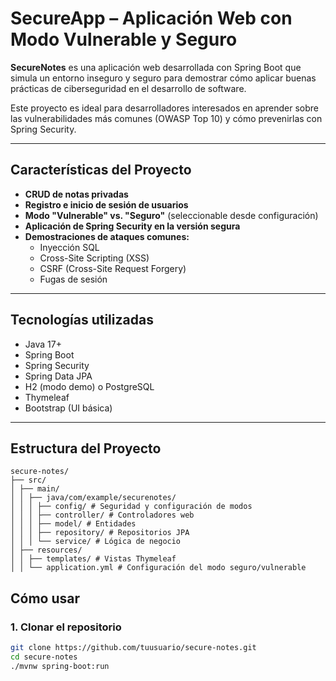 # SecureApp – Aplicación Web con Modo Vulnerable y Seguro

**SecureNotes** es una aplicación web desarrollada con Spring Boot que simula un entorno inseguro y seguro para demostrar cómo aplicar buenas prácticas de ciberseguridad en el desarrollo de software.

Este proyecto es ideal para desarrolladores interesados en aprender sobre las vulnerabilidades más comunes (OWASP Top 10) y cómo prevenirlas con Spring Security.

---

## Características del Proyecto

- **CRUD de notas privadas**
- **Registro e inicio de sesión de usuarios**
- **Modo "Vulnerable" vs. "Seguro"** (seleccionable desde configuración)
- **Aplicación de Spring Security en la versión segura**
- **Demostraciones de ataques comunes:**
  - Inyección SQL
  - Cross-Site Scripting (XSS)
  - CSRF (Cross-Site Request Forgery)
  - Fugas de sesión

---

## Tecnologías utilizadas

- Java 17+
- Spring Boot
- Spring Security
- Spring Data JPA
- H2 (modo demo) o PostgreSQL
- Thymeleaf
- Bootstrap (UI básica)

---

## Estructura del Proyecto
```
secure-notes/
├── src/
│ ├── main/
│ │ ├── java/com/example/securenotes/
│ │ │ ├── config/ # Seguridad y configuración de modos
│ │ │ ├── controller/ # Controladores web
│ │ │ ├── model/ # Entidades
│ │ │ ├── repository/ # Repositorios JPA
│ │ │ └── service/ # Lógica de negocio
│ ├── resources/
│ │ ├── templates/ # Vistas Thymeleaf
│ │ └── application.yml # Configuración del modo seguro/vulnerable
```

## Cómo usar

### 1. Clonar el repositorio

```bash
git clone https://github.com/tuusuario/secure-notes.git
cd secure-notes
./mvnw spring-boot:run
